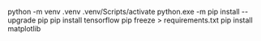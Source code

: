 python -m venv .venv
.venv/Scripts/activate
python.exe -m pip install --upgrade pip
pip install tensorflow
pip freeze > requirements.txt
pip install matplotlib